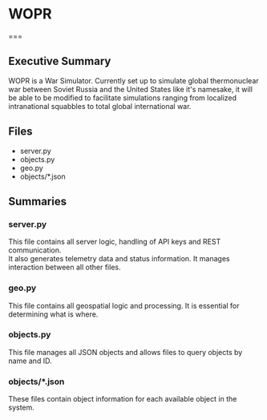 # WOPR
===

## Executive Summary
WOPR is a War Simulator. Currently set up to simulate global thermonuclear war between Soviet Russia and the United States like it's namesake, it will be able to be modified to facilitate simulations ranging from localized intranational squabbles to total global international war.

## Files
 - server.py
 - objects.py
 - geo.py
 - objects/*.json

## Summaries
### server.py
This file contains all server logic, handling of API keys and REST communication.  
It also generates telemetry data and status information. It manages interaction between all other files.

### geo.py
This file contains all geospatial logic and processing. It is essential for determining what is where.

### objects.py
This file manages all JSON objects and allows files to query objects by name and ID.

### objects/*.json
These files contain object information for each available object in the system.
